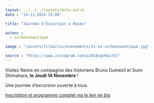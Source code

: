 ```yaml
---
layout: ../../../layouts/Actu.astro
date : "14-11-2024 23:00"

title: "Journée d'Excursion à Reims"

auteur :
  - sorbonneantique

image : "/assets/fildactus/evenements/11-14-sorbonneantique.jpg"

source : "https://www.instagram.com/p/DCBzgxRoLYV/"
---
```


Visitez Reims en compagnie des historiens Bruno Dumézil et Sumi Shimahara, __le Jeudi 14 Novembre__ !

Une journée d’excursion ouverte à tous.

[Inscription et programme complet via le lien en bio](https://www.helloasso.com/associations/sorbonne-antique/evenements/journee-d-excursion-a-reims-sorbonne-antique-x-bruno-dumezil)